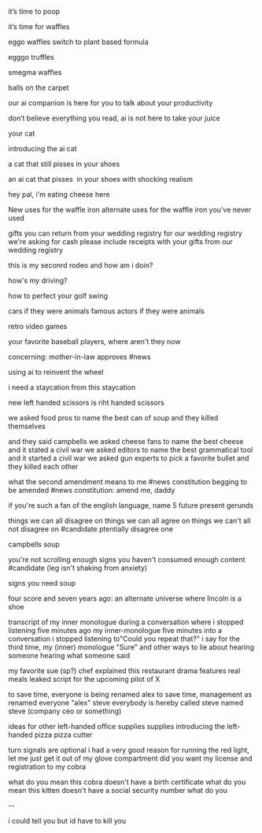 it’s time to poop 

it’s time for waffles 

eggo waffles switch to plant based formula 

egggo truffles 

smegma waffles

balls on the carpet 

our ai companion is here for you to talk about your productivity 

don’t believe everything you read, ai is not here to take your juice 

your cat 

introducing the ai cat 

a cat that still pisses in your shoes 

an ai cat that pisses  in your shoes with shocking realism

hey pal, i'm eating cheese here

New uses for the waffle iron
alternate uses for the waffle iron you've never used

gifts you can return from your wedding registry
for our wedding registry we're asking for cash
please include receipts with your gifts from our wedding registry

this is my seconrd rodeo and how am i doin?

how's my driving? 

how to perfect your golf swing

cars if they were animals
famous actors if they were animals

retro video games 

your favorite baseball players, where aren't they now

concerning: mother-in-law approves #news 

using ai to reinvent the wheel

i need a staycation from this staycation

new left handed scissors is riht handed scissors

we asked food pros to name the best can of soup and they killed themselves

and they said campbells
we asked cheese fans to name the best cheese and it stated a civil war
we asked editors to name the best grammatical tool and it started a civil war
we asked gun experts to pick a favorite bullet and they killed each other

what the second amendment means to me #news 
constitution begging to be amended #news 
constitution: amend me, daddy


if you're such a fan of the english language, name 5 future present gerunds

things we can all disagree on
things we can all agree on
things we can't all not disagree on #candidate 
ptentially disagree one

campbells soup 

you're not scrolling enough
signs you haven't consumed enough content #candidate 
(leg isn't shaking from anxiety)

signs you need soup

four score and seven years ago: an alternate universe where lincoln is a shoe

transcript of my inner monologue during a conversation where i stopped listening five minutes ago
my inner-monologue five minutes into a conversation i stopped listening to"Could you repeat that?" i say for the third time, my (inner) monologue 
"Sure" and other ways to lie about hearing someone
hearing what someone said


my favorite sue (sp?) chef explained
this restaurant drama features real meals
leaked script for the upcoming pilot of X


to save time, everyone is being renamed alex
to save time, management as renamed everyone "alex"
steve
everybody is hereby called steve
named steve
(company ceo or something)

ideas for other left-handed office supplies
supplies
introducing the left-handed pizza
pizza cutter

turn signals are optional
i had a very good reason for running the red light, let me just get it out of my glove compartment
did you want my license and registration to my cobra

what do you mean this cobra doesn't have a birth certificate
what do you mean this kitten doesn't have a social security number
what do you

--

i could tell you but id have to kill you 

